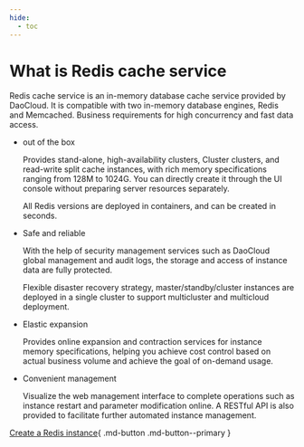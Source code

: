 ```yaml
---
hide:
  - toc
---
```


# What is Redis cache service

Redis cache service is an in-memory database cache service provided by DaoCloud. It is compatible with two in-memory database engines, Redis and Memcached. Business requirements for high concurrency and fast data access.

- out of the box

    Provides stand-alone, high-availability clusters, Cluster clusters, and read-write split cache instances, with rich memory specifications ranging from 128M to 1024G. You can directly create it through the UI console without preparing server resources separately.

    All Redis versions are deployed in containers, and can be created in seconds.

- Safe and reliable

    With the help of security management services such as DaoCloud global management and audit logs, the storage and access of instance data are fully protected.

    Flexible disaster recovery strategy, master/standby/cluster instances are deployed in a single cluster to support multicluster and multicloud deployment.

- Elastic expansion

    Provides online expansion and contraction services for instance memory specifications, helping you achieve cost control based on actual business volume and achieve the goal of on-demand usage.

- Convenient management

    Visualize the web management interface to complete operations such as instance restart and parameter modification online. A RESTful API is also provided to facilitate further automated instance management.

[Create a Redis instance](../user-guide/create.md){ .md-button .md-button--primary }